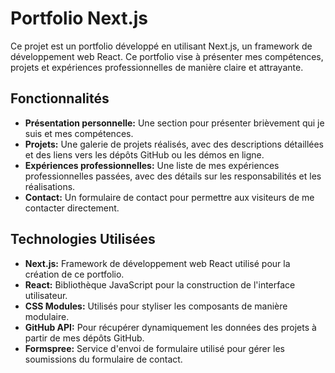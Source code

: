 # Portfolio Next.js

Ce projet est un portfolio développé en utilisant Next.js, un framework de développement web React. Ce portfolio vise à présenter mes compétences, projets et expériences professionnelles de manière claire et attrayante.

## Fonctionnalités

- **Présentation personnelle:** Une section pour présenter brièvement qui je suis et mes compétences.
- **Projets:** Une galerie de projets réalisés, avec des descriptions détaillées et des liens vers les dépôts GitHub ou les démos en ligne.
- **Expériences professionnelles:** Une liste de mes expériences professionnelles passées, avec des détails sur les responsabilités et les réalisations.
- **Contact:** Un formulaire de contact pour permettre aux visiteurs de me contacter directement.

## Technologies Utilisées

- **Next.js:** Framework de développement web React utilisé pour la création de ce portfolio.
- **React:** Bibliothèque JavaScript pour la construction de l'interface utilisateur.
- **CSS Modules:** Utilisés pour styliser les composants de manière modulaire.
- **GitHub API:** Pour récupérer dynamiquement les données des projets à partir de mes dépôts GitHub.
- **Formspree:** Service d'envoi de formulaire utilisé pour gérer les soumissions du formulaire de contact.
